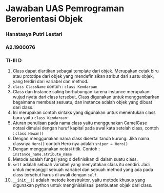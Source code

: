 # Jawaban UAS Pemrograman Berorientasi Objek
### Hanatasya Putri Lestari
### A2.1900076
### TI-III D

1. Class dapat diartikan sebagai template dari objek. Merupakan cetak biru atau prototipe dari objek yang mendefinisikan atribut dari suatu objek, yang terdiri dari variabel dan method.
2. `class ClassName` contoh : `class Kendaraan`
3. Class dan Instance saling berhubungan karena instance merupakan wujud nyata dari class tersebut. Class digunakan untuk menggambarkan bagaimana membuat sesuatu, dan instance adalah objek yang dibuat dari class.
4. Ini merupakan contoh sintaks yang digunakan untuk menentukan class baru yaitu `class Kendaraan:`
5. Aturan penulisan pada nama class yaitu menggunakan CamelCase notasi dimulai dengan huruf kapital pada awal kata setelah class, contoh : `class Hewan()`
6. Dengan menggunakan nama class disertai tanda kurung. Jika nama classnya `Hero()` contoh Hero nya adalah `sniper = Hero()`
7. Dengan menggunakan notasi titik. Contoh : `instance_name.atribute_name`
8. Metode adalah fungsi yang didefinisikan di dalam suatu class.
9. `self` adalah sebuah variabel yang menyatakan class itu sendiri. Jadi untuk memanggil sebuah variabel dan sebuah method yang ada pada class tersebut harus di awali dengan `self`.
10. `__init__()` adalah metode konstruktor, yaitu metode khusus yang digunakan python untuk menginisialisasi pembuatan objek dari class.